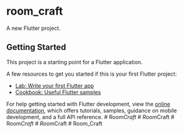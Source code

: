 # room_craft

A new Flutter project.

## Getting Started

This project is a starting point for a Flutter application.

A few resources to get you started if this is your first Flutter project:

- [Lab: Write your first Flutter app](https://docs.flutter.dev/get-started/codelab)
- [Cookbook: Useful Flutter samples](https://docs.flutter.dev/cookbook)

For help getting started with Flutter development, view the
[online documentation](https://docs.flutter.dev/), which offers tutorials,
samples, guidance on mobile development, and a full API reference.
#   R o o m _ C r a f t  
 #   R o o m _ C r a f t  
 #   R o o m _ C r a f t  
 #   R o o m _ C r a f t  
 #   R o o m _ C r a f t  
 